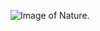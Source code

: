 ![Image of Nature](https://w7.pngwing.com/pngs/412/745/png-transparent-environmental-protection-conservation-natural-environment-nature-environmental-toxicology-natural-environment-hand-grass-environmentally-friendly.png).
